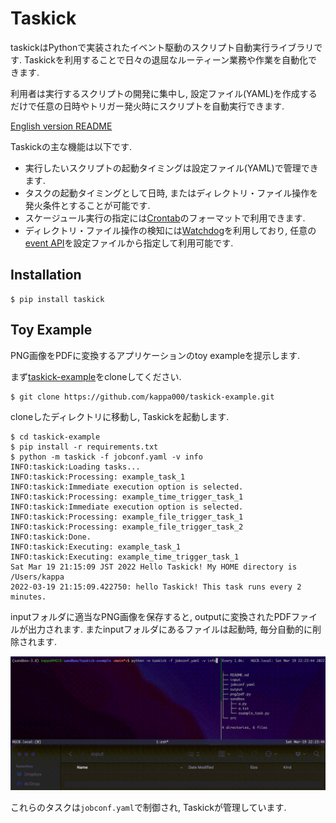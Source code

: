 # Taskick

taskickはPythonで実装されたイベント駆動のスクリプト自動実行ライブラリです.
Taskickを利用することで日々の退屈なルーティーン業務や作業を自動化できます.

利用者は実行するスクリプトの開発に集中し, 設定ファイル(YAML)を作成するだけで任意の日時やトリガー発火時にスクリプトを自動実行できます.

[English version README](./README.md)

Taskickの主な機能は以下です.

- 実行したいスクリプトの起動タイミングは設定ファイル(YAML)で管理できます.
- タスクの起動タイミングとして日時, またはディレクトリ・ファイル操作を発火条件とすることが可能です.
- スケージュール実行の指定には[Crontab](https://www.tutorialspoint.com/unix_commands/crontab.htm)のフォーマットで利用できます.
- ディレクトリ・ファイル操作の検知には[Watchdog](https://github.com/gorakhargosh/watchdog)を利用しており, 任意の[event API](https://python-watchdog.readthedocs.io/en/stable/api.html#module-watchdog.events)を設定ファイルから指定して利用可能です.

## Installation

```shell
$ pip install taskick
```

## Toy Example

PNG画像をPDFに変換するアプリケーションのtoy exampleを提示します.

まず[taskick-example](https://github.com/kappa000/taskick-example)をcloneしてください.

```shell
$ git clone https://github.com/kappa000/taskick-example.git
```

cloneしたディレクトリに移動し, Taskickを起動します.

```shell
$ cd taskick-example
$ pip install -r requirements.txt
$ python -m taskick -f jobconf.yaml -v info
INFO:taskick:Loading tasks...
INFO:taskick:Processing: example_task_1
INFO:taskick:Immediate execution option is selected.
INFO:taskick:Processing: example_time_trigger_task_1
INFO:taskick:Immediate execution option is selected.
INFO:taskick:Processing: example_file_trigger_task_1
INFO:taskick:Processing: example_file_trigger_task_2
INFO:taskick:Done.
INFO:taskick:Executing: example_task_1
INFO:taskick:Executing: example_time_trigger_task_1
Sat Mar 19 21:15:09 JST 2022 Hello Taskick! My HOME directory is /Users/kappa
2022-03-19 21:15:09.422750: hello Taskick! This task runs every 2 minutes.
```

inputフォルダに適当なPNG画像を保存すると, outputに変換されたPDFファイルが出力されます.
またinputフォルダにあるファイルは起動時, 毎分自動的に削除されます.

![convert png to pdf](./convert_png2pdf.gif)

これらのタスクは`jobconf.yaml`で制御され, Taskickが管理しています.
